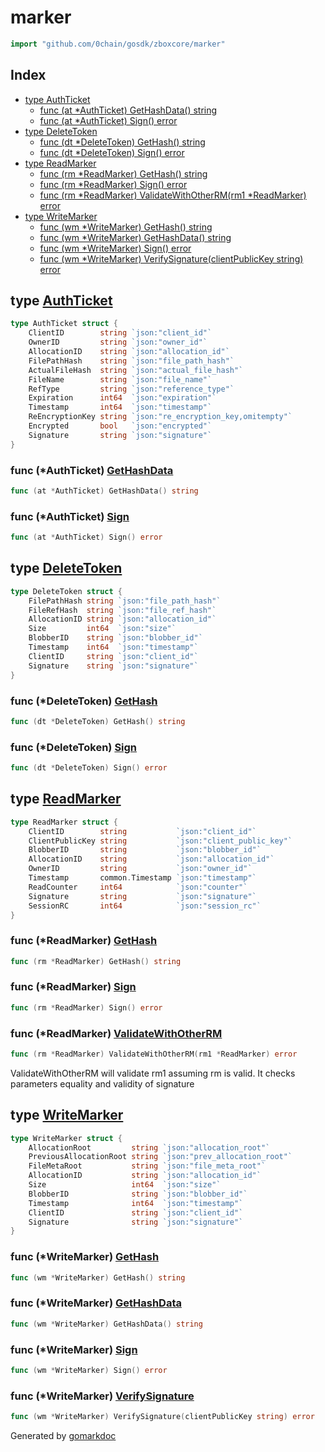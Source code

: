 <!-- Code generated by gomarkdoc. DO NOT EDIT -->

# marker

```go
import "github.com/0chain/gosdk/zboxcore/marker"
```

## Index

- [type AuthTicket](<#AuthTicket>)
  - [func \(at \*AuthTicket\) GetHashData\(\) string](<#AuthTicket.GetHashData>)
  - [func \(at \*AuthTicket\) Sign\(\) error](<#AuthTicket.Sign>)
- [type DeleteToken](<#DeleteToken>)
  - [func \(dt \*DeleteToken\) GetHash\(\) string](<#DeleteToken.GetHash>)
  - [func \(dt \*DeleteToken\) Sign\(\) error](<#DeleteToken.Sign>)
- [type ReadMarker](<#ReadMarker>)
  - [func \(rm \*ReadMarker\) GetHash\(\) string](<#ReadMarker.GetHash>)
  - [func \(rm \*ReadMarker\) Sign\(\) error](<#ReadMarker.Sign>)
  - [func \(rm \*ReadMarker\) ValidateWithOtherRM\(rm1 \*ReadMarker\) error](<#ReadMarker.ValidateWithOtherRM>)
- [type WriteMarker](<#WriteMarker>)
  - [func \(wm \*WriteMarker\) GetHash\(\) string](<#WriteMarker.GetHash>)
  - [func \(wm \*WriteMarker\) GetHashData\(\) string](<#WriteMarker.GetHashData>)
  - [func \(wm \*WriteMarker\) Sign\(\) error](<#WriteMarker.Sign>)
  - [func \(wm \*WriteMarker\) VerifySignature\(clientPublicKey string\) error](<#WriteMarker.VerifySignature>)


<a name="AuthTicket"></a>
## type [AuthTicket](<https://github.com/0chain/gosdk/blob/staging/zboxcore/marker/authticket.go#L10-L23>)



```go
type AuthTicket struct {
    ClientID        string `json:"client_id"`
    OwnerID         string `json:"owner_id"`
    AllocationID    string `json:"allocation_id"`
    FilePathHash    string `json:"file_path_hash"`
    ActualFileHash  string `json:"actual_file_hash"`
    FileName        string `json:"file_name"`
    RefType         string `json:"reference_type"`
    Expiration      int64  `json:"expiration"`
    Timestamp       int64  `json:"timestamp"`
    ReEncryptionKey string `json:"re_encryption_key,omitempty"`
    Encrypted       bool   `json:"encrypted"`
    Signature       string `json:"signature"`
}
```

<a name="AuthTicket.GetHashData"></a>
### func \(\*AuthTicket\) [GetHashData](<https://github.com/0chain/gosdk/blob/staging/zboxcore/marker/authticket.go#L25>)

```go
func (at *AuthTicket) GetHashData() string
```



<a name="AuthTicket.Sign"></a>
### func \(\*AuthTicket\) [Sign](<https://github.com/0chain/gosdk/blob/staging/zboxcore/marker/authticket.go#L42>)

```go
func (at *AuthTicket) Sign() error
```



<a name="DeleteToken"></a>
## type [DeleteToken](<https://github.com/0chain/gosdk/blob/staging/zboxcore/marker/deletetoken.go#L10-L19>)



```go
type DeleteToken struct {
    FilePathHash string `json:"file_path_hash"`
    FileRefHash  string `json:"file_ref_hash"`
    AllocationID string `json:"allocation_id"`
    Size         int64  `json:"size"`
    BlobberID    string `json:"blobber_id"`
    Timestamp    int64  `json:"timestamp"`
    ClientID     string `json:"client_id"`
    Signature    string `json:"signature"`
}
```

<a name="DeleteToken.GetHash"></a>
### func \(\*DeleteToken\) [GetHash](<https://github.com/0chain/gosdk/blob/staging/zboxcore/marker/deletetoken.go#L21>)

```go
func (dt *DeleteToken) GetHash() string
```



<a name="DeleteToken.Sign"></a>
### func \(\*DeleteToken\) [Sign](<https://github.com/0chain/gosdk/blob/staging/zboxcore/marker/deletetoken.go#L26>)

```go
func (dt *DeleteToken) Sign() error
```



<a name="ReadMarker"></a>
## type [ReadMarker](<https://github.com/0chain/gosdk/blob/staging/zboxcore/marker/readmarker.go#L13-L23>)



```go
type ReadMarker struct {
    ClientID        string           `json:"client_id"`
    ClientPublicKey string           `json:"client_public_key"`
    BlobberID       string           `json:"blobber_id"`
    AllocationID    string           `json:"allocation_id"`
    OwnerID         string           `json:"owner_id"`
    Timestamp       common.Timestamp `json:"timestamp"`
    ReadCounter     int64            `json:"counter"`
    Signature       string           `json:"signature"`
    SessionRC       int64            `json:"session_rc"`
}
```

<a name="ReadMarker.GetHash"></a>
### func \(\*ReadMarker\) [GetHash](<https://github.com/0chain/gosdk/blob/staging/zboxcore/marker/readmarker.go#L25>)

```go
func (rm *ReadMarker) GetHash() string
```



<a name="ReadMarker.Sign"></a>
### func \(\*ReadMarker\) [Sign](<https://github.com/0chain/gosdk/blob/staging/zboxcore/marker/readmarker.go#L32>)

```go
func (rm *ReadMarker) Sign() error
```



<a name="ReadMarker.ValidateWithOtherRM"></a>
### func \(\*ReadMarker\) [ValidateWithOtherRM](<https://github.com/0chain/gosdk/blob/staging/zboxcore/marker/readmarker.go#L39>)

```go
func (rm *ReadMarker) ValidateWithOtherRM(rm1 *ReadMarker) error
```

ValidateWithOtherRM will validate rm1 assuming rm is valid. It checks parameters equality and validity of signature

<a name="WriteMarker"></a>
## type [WriteMarker](<https://github.com/0chain/gosdk/blob/staging/zboxcore/marker/writemarker.go#L12-L22>)



```go
type WriteMarker struct {
    AllocationRoot         string `json:"allocation_root"`
    PreviousAllocationRoot string `json:"prev_allocation_root"`
    FileMetaRoot           string `json:"file_meta_root"`
    AllocationID           string `json:"allocation_id"`
    Size                   int64  `json:"size"`
    BlobberID              string `json:"blobber_id"`
    Timestamp              int64  `json:"timestamp"`
    ClientID               string `json:"client_id"`
    Signature              string `json:"signature"`
}
```

<a name="WriteMarker.GetHash"></a>
### func \(\*WriteMarker\) [GetHash](<https://github.com/0chain/gosdk/blob/staging/zboxcore/marker/writemarker.go#L34>)

```go
func (wm *WriteMarker) GetHash() string
```



<a name="WriteMarker.GetHashData"></a>
### func \(\*WriteMarker\) [GetHashData](<https://github.com/0chain/gosdk/blob/staging/zboxcore/marker/writemarker.go#L24>)

```go
func (wm *WriteMarker) GetHashData() string
```



<a name="WriteMarker.Sign"></a>
### func \(\*WriteMarker\) [Sign](<https://github.com/0chain/gosdk/blob/staging/zboxcore/marker/writemarker.go#L39>)

```go
func (wm *WriteMarker) Sign() error
```



<a name="WriteMarker.VerifySignature"></a>
### func \(\*WriteMarker\) [VerifySignature](<https://github.com/0chain/gosdk/blob/staging/zboxcore/marker/writemarker.go#L45>)

```go
func (wm *WriteMarker) VerifySignature(clientPublicKey string) error
```



Generated by [gomarkdoc](<https://github.com/princjef/gomarkdoc>)
